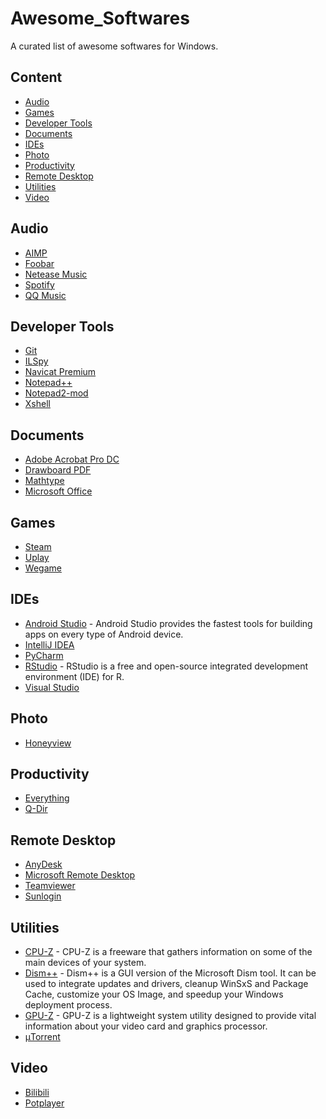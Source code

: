 # Awesome_Softwares

A curated list of awesome softwares for Windows.

## Content
  
- [Audio](#audio)
- [Games](#Games)
- [Developer Tools](#developer-tools)
- [Documents](#documents)
- [IDEs](#ides)
- [Photo](#photo)
- [Productivity](#Productivity)
- [Remote Desktop](#Remote-Desktop)
- [Utilities](#utilities)
- [Video](#video)

## Audio

- [AIMP](http://www.aimp.ru/)
- [Foobar](http://www.foobar2000.org/)
- [Netease Music](https://music.163.com/#/download)
- [Spotify](https://www.spotify.com/)
- [QQ Music](https://y.qq.com/download/index.html)

## Developer Tools

- [Git](https://git-scm.com/)
- [ILSpy](https://github.com/icsharpcode/ILSpy)
- [Navicat Premium](https://navicat.com/en/products)
- [Notepad++](https://notepad-plus-plus.org/)
- [Notepad2-mod](https://xhmikosr.github.io/notepad2-mod/)
- [Xshell](https://www.netsarang.com/en/xshell/)

## Documents

- [Adobe Acrobat Pro DC](https://acrobat.adobe.com)
- [Drawboard PDF](https://www.drawboard.com/)
- [Mathtype](http://www.dessci.com/en/products/mathtype/)
- [Microsoft Office](https://www.office.com)

## Games

- [Steam](https://store.steampowered.com/)
- [Uplay](https://uplay.ubisoft.com/)
- [Wegame](https://www.wegame.com.cn/client)

## IDEs

- [Android Studio](https://developer.android.com/studio/) - Android Studio provides the fastest tools for building apps on every type of Android device.
- [IntelliJ IDEA](https://www.jetbrains.com/idea/)
- [PyCharm](https://www.jetbrains.com/pycharm/)
- [RStudio](https://www.rstudio.com/products/rstudio/) - RStudio is a free and open-source integrated development environment (IDE) for R.
- [Visual Studio](https://visualstudio.microsoft.com/)

## Photo

- [Honeyview](https://www.bandisoft.com/honeyview)

## Productivity

- [Everything](https://voidtools.com/)
- [Q-Dir](http://q-dir.com/)

## Remote Desktop

- [AnyDesk](https://anydesk.com/)
- [Microsoft Remote Desktop](https://www.microsoft.com/en-us/p/microsoft-remote-desktop/9wzdncrfj3ps)
- [Teamviewer](https://www.teamviewer.com/)
- [Sunlogin](https://sunlogin.oray.com)

## Utilities

- [CPU-Z](https://cpuid.com/softwares/cpu-z.html) - CPU-Z is a freeware that gathers information on some of the main devices of your system.
- [Dism++](https://www.chuyu.me/zh-Hans/index.html) - Dism++ is a GUI version of the Microsoft Dism tool. It can be used to integrate updates and drivers, cleanup WinSxS and Package Cache, customize your OS Image, and speedup your Windows deployment process.
- [GPU-Z](https://www.techpowerup.com/download/techpowerup-gpu-z/) - GPU-Z is a lightweight system utility designed to provide vital information about your video card and graphics processor.
- [μTorrent](https://www.utorrent.com/)

## Video

- [Bilibili](https://www.microsoft.com/zh-cn/p/哔哩哔哩动画/9nblggh5q5fv?spm_id_from=333.47.b_646f776e6c6f61642d6c696e6b.6&rtc=1&activetab=pivot:overviewtab)
- [Potplayer](https://daumpotplayer.com)
